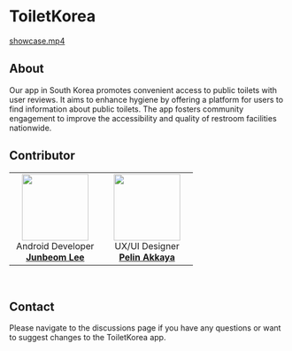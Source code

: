 # ToiletKorea

[showcase.mp4](https://github.com/bom1215/ToiletKorea/assets/99182998/9a1abbc6-d915-479e-86d1-e70511583eac)

## About 

Our app in South Korea promotes convenient access to public toilets with user reviews. 
It aims to enhance hygiene by offering a platform for users to find information about public toilets. 
The app fosters community engagement to improve the accessibility and quality of restroom facilities nationwide. 

## Contributor
<table>
    <tr height="160px">
        </td>
        <td align="center" width="150px">
            <a href="https://github.com/bom1215"><img height="120px" width="120px" src="https://github.com/bom1215/ToiletKorea/assets/99182998/b3f5929a-cb6d-44a1-8949-1fab97ba1bfd"/></a>
            <br/>
            <span>Android Developer</span>
            <a href="https://github.com/bom1215"><strong>Junbeom Lee</strong></a>
            <br />
        </td>
        <td align="center" width="150px">
            <a href="https://www.linkedin.com/in/pelin-akkaya"><img height="120px" width="120px" src="https://github.com/bom1215/ToiletKorea/assets/99182998/0f187e1f-0a18-4246-85e5-52274c2eddd6"/></a>
            <br/>
            <span>UX/UI Designer</span>
            <br />
            <a href="https://www.linkedin.com/in/pelin-akkaya"><strong>Pelin Akkaya</strong></a>
            <br />
        </td>
    </tr>
</table>
<br>


## Contact
Please navigate to the discussions page if you have any questions or want to suggest changes to the ToiletKorea app.